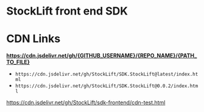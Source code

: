 # StockLift front end SDK

# CDN Links

**https://cdn.jsdelivr.net/gh/{GITHUB_USERNAME}/{REPO_NAME}/{PATH_TO_FILE}**

- `https://cdn.jsdelivr.net/gh/StockLift/SDK.StockLift@latest/index.html`
- `https://cdn.jsdelivr.net/gh/StockLift/SDK.StockLift@0.0.2/index.html`


https://cdn.jsdelivr.net/gh/StockLift/sdk-frontend/cdn-test.html